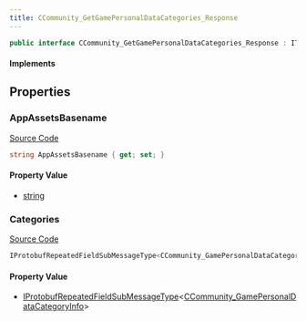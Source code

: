 ```yaml
---
title: CCommunity_GetGamePersonalDataCategories_Response
---
```


```csharp
public interface CCommunity_GetGamePersonalDataCategories_Response : ITypedProtobuf<CCommunity_GetGamePersonalDataCategories_Response>, INativeHandle
```

#### Implements

## Properties

### AppAssetsBasename

[Source Code](https://github.com/swiftly-solution/swiftlys2/blob/beta/managed/src/SwiftlyS2.Generated/Protobufs/Interfaces/CCommunity_GetGamePersonalDataCategories_Response.cs#L16)

```csharp
string AppAssetsBasename { get; set; }
```

#### Property Value

- [string](https://learn.microsoft.com/dotnet/api/system.string)

### Categories

[Source Code](https://github.com/swiftly-solution/swiftlys2/blob/beta/managed/src/SwiftlyS2.Generated/Protobufs/Interfaces/CCommunity_GetGamePersonalDataCategories_Response.cs#L13)

```csharp
IProtobufRepeatedFieldSubMessageType<CCommunity_GamePersonalDataCategoryInfo> Categories { get; }
```

#### Property Value

- [IProtobufRepeatedFieldSubMessageType](/docs/api/shared/netmessages/iprotobufrepeatedfieldsubmessagetype-1)<[CCommunity_GamePersonalDataCategoryInfo](/docs/api/shared/protobufdefinitions/ccommunity_gamepersonaldatacategoryinfo)>

